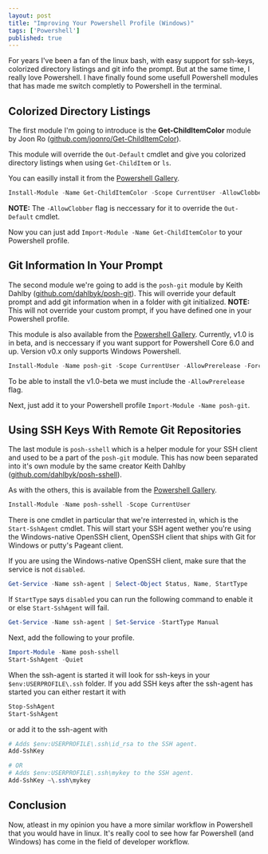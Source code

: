```yaml
---
layout: post
title: "Improving Your Powershell Profile (Windows)"
tags: ['Powershell']
published: true
---
```


For years I've been a fan of the linux bash, with easy support for ssh-keys, colorized directory listings and git info the prompt. But at the same time, I really love Powershell. I have finally found some usefull Powershell modules that has made me switch completly to Powershell in the terminal.

## Colorized Directory Listings

The first module I'm going to introduce is the **Get-ChildItemColor** module by Joon Ro ([github.com/joonro/Get-ChildItemColor](https://github.com/joonro/Get-ChildItemColor)).

This module will override the `Out-Default` cmdlet and give you colorized directory listings when using `Get-ChildItem` or `ls`.

You can easilly install it from the [Powershell Gallery](https://www.powershellgallery.com/packages/Get-ChildItemColor).

```powershell
Install-Module -Name Get-ChildItemColor -Scope CurrentUser -AllowClobber
```

**NOTE:** The `-AllowClobber` flag is neccessary for it to override the `Out-Default` cmdlet.

Now you can just add `Import-Module -Name Get-ChildItemColor` to your Powershell profile.

## Git Information In Your Prompt

The second module we're going to add is the `posh-git` module by Keith Dahlby ([github.com/dahlbyk/posh-git](https://github.com/dahlbyk/posh-git)). This will override your default prompt and add git information when in a folder with git initialized. **NOTE:** This will not override your custom prompt, if you have defined one in your Powershell profile.

This module is also available from the [Powershell Gallery](https://www.powershellgallery.com/packages/posh-git). Currently, v1.0 is in beta, and is neccessary if you want support for Powershell Core 6.0 and up. Version v0.x only supports Windows Powershell.

```powershell
Install-Module -Name posh-git -Scope CurrentUser -AllowPrerelease -Force
```

To be able to install the v1.0-beta we must include the `-AllowPrerelease` flag.

Next, just add it to your Powershell profile `Import-Module -Name posh-git`.

## Using SSH Keys With Remote Git Repositories

The last module is `posh-sshell` which is a helper module for your SSH client and used to be a part of the `posh-git` module. This has now been separated into it's own module by the same creator Keith Dahlby ([github.com/dahlbyk/posh-sshell](https://github.com/dahlbyk/posh-sshell)).

As with the others, this is available from the [Powershell Gallery](https://www.powershellgallery.com/packages/posh-sshell).

```powershell
Install-Module -Name posh-sshell -Scope CurrentUser
```

There is one cmdlet in particular that we're interrested in, which is the `Start-SshAgent` cmdlet. This will start your SSH agent wether you're using the Windows-native OpenSSH client, OpenSSH client that ships with Git for Windows or putty's Pageant client.

If you are using the Windows-native OpenSSH client, make sure that the service is not `disabled`.

```powershell
Get-Service -Name ssh-agent | Select-Object Status, Name, StartType
```

If `StartType` says `disabled` you can run the following command to enable it or else `Start-SshAgent` will fail.

```powershell
Get-Service -Name ssh-agent | Set-Service -StartType Manual
```

Next, add the following to your profile.

```powershell
Import-Module -Name posh-sshell
Start-SshAgent -Quiet
```

When the ssh-agent is started it will look for ssh-keys in your `$env:USERPROFILE\.ssh` folder. If you add SSH keys after the ssh-agent has started you can either restart it with

```powershell
Stop-SshAgent
Start-SshAgent
```

or add it to the ssh-agent with

```powershell
# Adds $env:USERPROFILE\.ssh\id_rsa to the SSH agent.
Add-SshKey

# OR
# Adds $env:USERPROFILE\.ssh\mykey to the SSH agent.
Add-SshKey ~\.ssh\mykey
```

## Conclusion

Now, atleast in my opinion you have a more similar workflow in Powershell that you would have in linux. It's really cool to see how far Powershell (and Windows) has come in the field of developer workflow.

